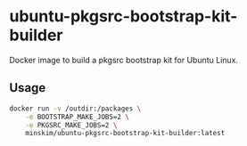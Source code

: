 # ubuntu-pkgsrc-bootstrap-kit-builder

Docker image to build a pkgsrc bootstrap kit for Ubuntu Linux.

## Usage

```sh
docker run -v /outdir:/packages \
    -e BOOTSTRAP_MAKE_JOBS=2 \
    -e PKGSRC_MAKE_JOBS=2 \
    minskim/ubuntu-pkgsrc-bootstrap-kit-builder:latest
```
